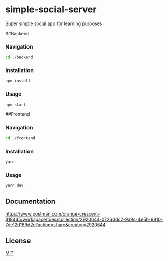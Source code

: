 # simple-social-server

Super simple social app for learning purposes

##Backend

### Navigation
```bash
cd ./backend
```
### Installation
```bash
npm install
```

### Usage
```bash
npm start
``` 
##Frontend
### Navigation
```bash
cd ./frontend
```
### Installation
```bash
yarn
```
### Usage
```bash
yarn dev
``` 
## Documentation

https://www.postman.com/orange-crescent-818445/workspace/tues/collection/2920644-07263dc2-9a9c-4e5b-9810-7de12d189d2e?action=share&creator=2920644

## License
[MIT](https://choosealicense.com/licenses/mit/)
